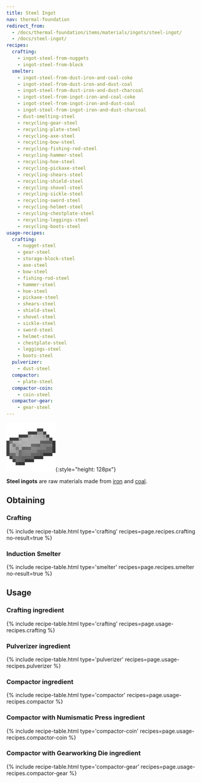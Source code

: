 ```yaml
---
title: Steel Ingot
nav: thermal-foundation
redirect_from:
  - /docs/thermal-foundation/items/materials/ingots/steel-ingot/
  - /docs/steel-ingot/
recipes:
  crafting:
    - ingot-steel-from-nuggets
    - ingot-steel-from-block
  smelter:
    - ingot-steel-from-dust-iron-and-coal-coke
    - ingot-steel-from-dust-iron-and-dust-coal
    - ingot-steel-from-dust-iron-and-dust-charcoal
    - ingot-steel-from-ingot-iron-and-coal-coke
    - ingot-steel-from-ingot-iron-and-dust-coal
    - ingot-steel-from-ingot-iron-and-dust-charcoal
    - dust-smelting-steel
    - recycling-gear-steel
    - recycling-plate-steel
    - recycling-axe-steel
    - recycling-bow-steel
    - recycling-fishing-rod-steel
    - recycling-hammer-steel
    - recycling-hoe-steel
    - recycling-pickaxe-steel
    - recycling-shears-steel
    - recycling-shield-steel
    - recycling-shovel-steel
    - recycling-sickle-steel
    - recycling-sword-steel
    - recycling-helmet-steel
    - recycling-chestplate-steel
    - recycling-leggings-steel
    - recycling-boots-steel
usage-recipes:
  crafting:
    - nugget-steel
    - gear-steel
    - storage-block-steel
    - axe-steel
    - bow-steel
    - fishing-rod-steel
    - hammer-steel
    - hoe-steel
    - pickaxe-steel
    - shears-steel
    - shield-steel
    - shovel-steel
    - sickle-steel
    - sword-steel
    - helmet-steel
    - chestplate-steel
    - leggings-steel
    - boots-steel
  pulverizer:
    - dust-steel
  compactor:
    - plate-steel
  compactor-coin:
    - coin-steel
  compactor-gear:
    - gear-steel
---
```


![Steel ingot](/assets/images/thermal-foundation/ingot-steel.png){:style="height: 128px"}


**Steel ingots** are raw materials made from
[iron](https://minecraft.gamepedia.com/Iron_Ingot) and
[coal](https://minecraft.gamepedia.com/Coal).


Obtaining
---------

### Crafting
{% include recipe-table.html type='crafting' recipes=page.recipes.crafting no-result=true %}

### Induction Smelter
{% include recipe-table.html type='smelter' recipes=page.recipes.smelter no-result=true %}


Usage
-----

### Crafting ingredient
{% include recipe-table.html type='crafting' recipes=page.usage-recipes.crafting %}

### Pulverizer ingredient
{% include recipe-table.html type='pulverizer' recipes=page.usage-recipes.pulverizer %}

### Compactor ingredient
{% include recipe-table.html type='compactor' recipes=page.usage-recipes.compactor %}

### Compactor with Numismatic Press ingredient
{% include recipe-table.html type='compactor-coin' recipes=page.usage-recipes.compactor-coin %}

### Compactor with Gearworking Die ingredient
{% include recipe-table.html type='compactor-gear' recipes=page.usage-recipes.compactor-gear %}
